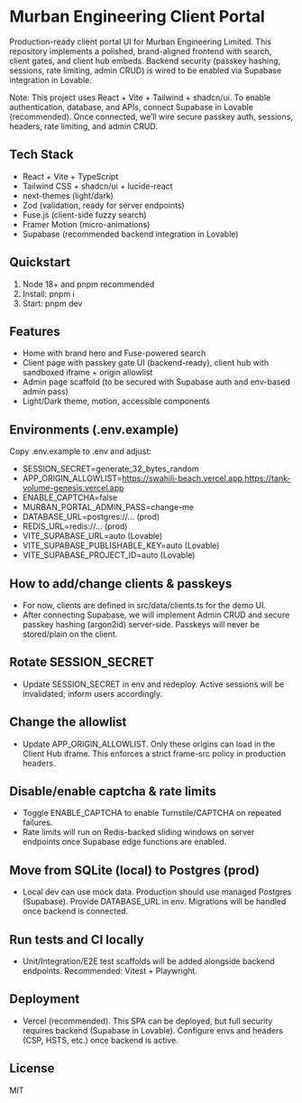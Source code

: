 # Murban Engineering Client Portal

Production-ready client portal UI for Murban Engineering Limited. This repository implements a polished, brand-aligned frontend with search, client gates, and client hub embeds. Backend security (passkey hashing, sessions, rate limiting, admin CRUD) is wired to be enabled via Supabase integration in Lovable.

Note: This project uses React + Vite + Tailwind + shadcn/ui. To enable authentication, database, and APIs, connect Supabase in Lovable (recommended). Once connected, we’ll wire secure passkey auth, sessions, headers, rate limiting, and admin CRUD.

## Tech Stack
- React + Vite + TypeScript
- Tailwind CSS + shadcn/ui + lucide-react
- next-themes (light/dark)
- Zod (validation, ready for server endpoints)
- Fuse.js (client-side fuzzy search)
- Framer Motion (micro-animations)
- Supabase (recommended backend integration in Lovable)

## Quickstart
1) Node 18+ and pnpm recommended
2) Install: pnpm i
3) Start: pnpm dev

## Features
- Home with brand hero and Fuse-powered search
- Client page with passkey gate UI (backend-ready), client hub with sandboxed iframe + origin allowlist
- Admin page scaffold (to be secured with Supabase auth and env-based admin pass)
- Light/Dark theme, motion, accessible components

## Environments (.env.example)
Copy .env.example to .env and adjust:
- SESSION_SECRET=generate_32_bytes_random
- APP_ORIGIN_ALLOWLIST=https://swahili-beach.vercel.app,https://tank-volume-genesis.vercel.app
- ENABLE_CAPTCHA=false
- MURBAN_PORTAL_ADMIN_PASS=change-me
- DATABASE_URL=postgres://... (prod)
- REDIS_URL=redis://... (prod)
- VITE_SUPABASE_URL=auto (Lovable)
- VITE_SUPABASE_PUBLISHABLE_KEY=auto (Lovable)
- VITE_SUPABASE_PROJECT_ID=auto (Lovable)

## How to add/change clients & passkeys
- For now, clients are defined in src/data/clients.ts for the demo UI.
- After connecting Supabase, we will implement Admin CRUD and secure passkey hashing (argon2id) server-side. Passkeys will never be stored/plain on the client.

## Rotate SESSION_SECRET
- Update SESSION_SECRET in env and redeploy. Active sessions will be invalidated; inform users accordingly.

## Change the allowlist
- Update APP_ORIGIN_ALLOWLIST. Only these origins can load in the Client Hub iframe. This enforces a strict frame-src policy in production headers.

## Disable/enable captcha & rate limits
- Toggle ENABLE_CAPTCHA to enable Turnstile/CAPTCHA on repeated failures.
- Rate limits will run on Redis-backed sliding windows on server endpoints once Supabase edge functions are enabled.

## Move from SQLite (local) to Postgres (prod)
- Local dev can use mock data. Production should use managed Postgres (Supabase). Provide DATABASE_URL in env. Migrations will be handled once backend is connected.

## Run tests and CI locally
- Unit/Integration/E2E test scaffolds will be added alongside backend endpoints. Recommended: Vitest + Playwright.

## Deployment
- Vercel (recommended). This SPA can be deployed, but full security requires backend (Supabase in Lovable). Configure envs and headers (CSP, HSTS, etc.) once backend is active.

## License
MIT
